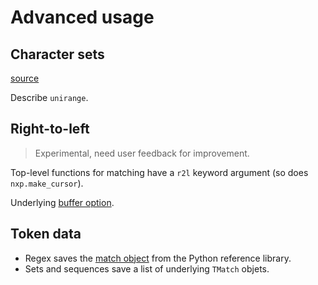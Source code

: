 
# Advanced usage

## Character sets

[source](https://github.com/jhadida/nxp/blob/master/src/nxp/read/charset.py)

Describe `unirange`.

## Right-to-left 

> Experimental, need user feedback for improvement.

Top-level functions for matching have a `r2l` keyword argument (so does `nxp.make_cursor`).

Underlying [buffer option](http://localhost:3000/#/ref/read?id=right-to-left-text).

## Token data

- Regex saves the [match object](https://docs.python.org/3/library/re.html#match-objects) from the Python reference library.
- Sets and sequences save a list of underlying `TMatch` objets.
